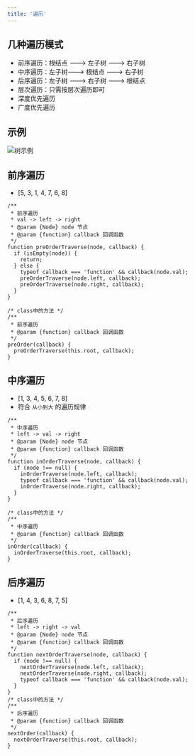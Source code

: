 ```yaml
---
title: '遍历'
---
```


## 几种遍历模式

* 前序遍历：根结点 ---> 左子树 ---> 右子树
* 中序遍历：左子树---> 根结点 ---> 右子树
* 后序遍历：左子树 ---> 右子树 ---> 根结点
* 层次遍历：只需按层次遍历即可
* 深度优先遍历
* 广度优先遍历

## 示例

![树示例](https://ran-1303246897.cos.ap-guangzhou.myqcloud.com/www/markdown/20210605161723.png)

## 前序遍历

* [5, 3, 1, 4, 7, 6, 8]

```JS
/**
 * 前序遍历
 * val -> left -> right
 * @param {Node} node 节点
 * @param {function} callback 回调函数
 */
function preOrderTraverse(node, callback) {
  if (isEmpty(node)) {
    return;
  } else {
    typeof callback === 'function' && callback(node.val);
    preOrderTraverse(node.left, callback);
    preOrderTraverse(node.right, callback);
  }
}

/* class中的方法 */
/**
 * 前序遍历
 * @param {function} callback 回调函数
 */
preOrder(callback) {
  preOrderTraverse(this.root, callback);
}
```

## 中序遍历

* [1, 3, 4, 5, 6, 7, 8]
* 符合 `从小到大` 的遍历规律

```JS
/**
 * 中序遍历
 * left -> val -> right
 * @param {Node} node 节点
 * @param {function} callback 回调函数
 */
function inOrderTraverse(node, callback) {
  if (node !== null) {
    inOrderTraverse(node.left, callback);
    typeof callback === 'function' && callback(node.val);
    inOrderTraverse(node.right, callback);
  }
}

/* class中的方法 */
/**
 * 中序遍历
 * @param {function} callback 回调函数
 */
inOrder(callback) {
  inOrderTraverse(this.root, callback);
}
```

## 后序遍历

* [1, 4, 3, 6, 8, 7, 5]

```JS
/**
 * 后序遍历
 * left -> right -> val
 * @param {Node} node 节点
 * @param {function} callback 回调函数
 */
function nextOrderTraverse(node, callback) {
  if (node !== null) {
    nextOrderTraverse(node.left, callback);
    nextOrderTraverse(node.right, callback);
    typeof callback === 'function' && callback(node.val);
  }
}
/* class中的方法 */
/**
 * 后序遍历
 * @param {function} callback 回调函数
 */
nextOrder(callback) {
  nextOrderTraverse(this.root, callback);
}
```
